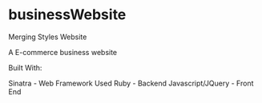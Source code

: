 # businessWebsite
Merging Styles Website

A E-commerce business website 

Built With:

Sinatra - Web Framework Used
Ruby - Backend
Javascript/JQuery - Front End


